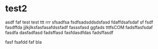 test2
=====
asdf
faf
test
test
ttt
rrr
sfsadfsa
fsdfsadsddsdsfasd
fdaffdsafsdaf
sf
fsdf
fasdffda
jjlkjlksfasfasafdssfadf
fasssfasd
ggfads
tttfsCOM
fadsffasfsdaf
fasdfa
dasfadfasd
fadsffasd
fasfdasdfdas
fadsffasdf

fasf
fsafdd
faf
bla
